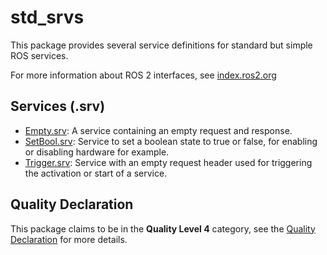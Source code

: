 # std_srvs

This package provides several service definitions for standard but simple ROS services.

For more information about ROS 2 interfaces, see [index.ros2.org](https://index.ros.org/doc/ros2/Concepts/About-ROS-Interfaces/)

## Services (.srv)
* [Empty.srv](Empty.srv): A service containing an empty request and response.
* [SetBool.srv](SetBool.srv): Service to set a boolean state to true or false, for enabling or disabling hardware for example.
* [Trigger.srv](Trigger.srv): Service with an empty request header used for triggering the activation or start of a service.


## Quality Declaration
This package claims to be in the **Quality Level 4** category, see the [Quality Declaration](QUALITY_DECLARATION.md) for more details.
